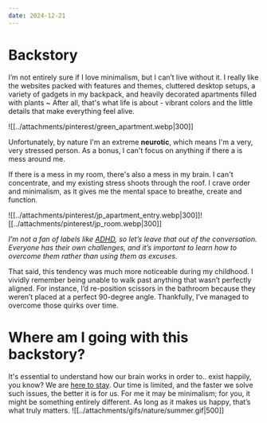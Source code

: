 ```yaml
---
date: 2024-12-21
---
```


# Backstory
I’m not entirely sure if I love minimalism, but I can’t live without it. I really like the websites packed with features and themes, cluttered desktop setups, a variety of gadgets in my backpack, and heavily decorated apartments filled with plants ~
After all, that's what life is about - vibrant colors and the little details that make everything feel alive.

![[../attachments/pinterest/green_apartment.webp|300]]

Unfortunately, by nature I'm an extreme **neurotic**, which means I'm a very, very stressed person. As a bonus, I can't focus on anything if there a is mess around me.

If there is a mess in my room, there's also a mess in my brain. I can't concentrate, and my existing stress shoots through the roof. I crave order and minimalism, as it gives me the mental space to breathe, create and function.

![[../attachments/pinterest/jp_apartment_entry.webp|300]]![[../attachments/pinterest/jp_room.webp|300]]

*I’m not a fan of labels like [ADHD](https://en.wikipedia.org/wiki/Attention_deficit_hyperactivity_disorder), so let’s leave that out of the conversation. Everyone has their own challenges, and it’s important to learn how to overcome them rather than using them as excuses.*

That said, this tendency was much more noticeable during my childhood. I vividly remember being unable to walk past anything that wasn’t perfectly aligned. For instance, I’d re-position scissors in the bathroom because they weren’t placed at a perfect 90-degree angle. Thankfully, I’ve managed to overcome those quirks over time.

# Where am I going with this backstory?
It's essential to understand how our brain works in order to.. exist happily, you know? We are [here to stay](https://youtu.be/3qFEZIG31ZQ?si=82O452SpYnZJcrVJ). Our time is limited, and the faster we solve such issues, the better it is for us. For me it may be minimalism; for you, it might be something entirely different. As long as it makes us happy, that’s what truly matters.
![[../attachments/gifs/nature/summer.gif|500]]
